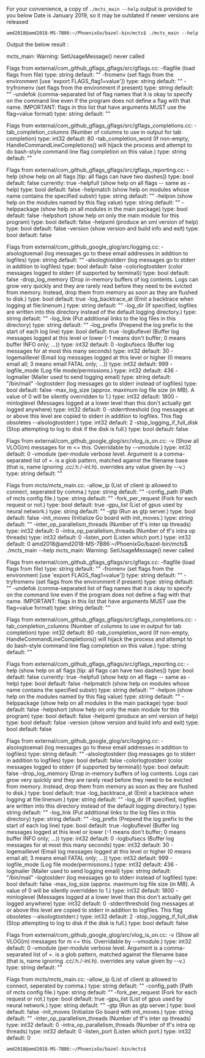 For your convenience, a copy of  `./mcts_main --help` output is provided to you below
Date is January 2019, so it may be outdated if newer versions are released

`amd2018@amd2018-MS-7B86:~/PhoenixGo/bazel-bin/mcts$ ./mcts_main --help`

Output the below result :

mcts_main: Warning: SetUsageMessage() never called

  Flags from external/com_github_gflags_gflags/src/gflags.cc:
    -flagfile (load flags from file) type: string default: ""
    -fromenv (set flags from the environment [use 'export FLAGS_flag1=value'])
      type: string default: ""
    -tryfromenv (set flags from the environment if present) type: string
      default: ""
    -undefok (comma-separated list of flag names that it is okay to specify on
      the command line even if the program does not define a flag with that
      name.  IMPORTANT: flags in this list that have arguments MUST use the
      flag=value format) type: string default: ""

  Flags from external/com_github_gflags_gflags/src/gflags_completions.cc:
    -tab_completion_columns (Number of columns to use in output for tab
      completion) type: int32 default: 80
    -tab_completion_word (If non-empty, HandleCommandLineCompletions() will
      hijack the process and attempt to do bash-style command line flag
      completion on this value.) type: string default: ""

  Flags from external/com_github_gflags_gflags/src/gflags_reporting.cc:
    -help (show help on all flags [tip: all flags can have two dashes])
      type: bool default: false currently: true
    -helpfull (show help on all flags -- same as -help) type: bool
      default: false
    -helpmatch (show help on modules whose name contains the specified substr)
      type: string default: ""
    -helpon (show help on the modules named by this flag value) type: string
      default: ""
    -helppackage (show help on all modules in the main package) type: bool
      default: false
    -helpshort (show help on only the main module for this program) type: bool
      default: false
    -helpxml (produce an xml version of help) type: bool default: false
    -version (show version and build info and exit) type: bool default: false



  Flags from external/com_github_google_glog/src/logging.cc:
    -alsologtoemail (log messages go to these email addresses in addition to
      logfiles) type: string default: ""
    -alsologtostderr (log messages go to stderr in addition to logfiles)
      type: bool default: false
    -colorlogtostderr (color messages logged to stderr (if supported by
      terminal)) type: bool default: false
    -drop_log_memory (Drop in-memory buffers of log contents. Logs can grow
      very quickly and they are rarely read before they need to be evicted from
      memory. Instead, drop them from memory as soon as they are flushed to
      disk.) type: bool default: true
    -log_backtrace_at (Emit a backtrace when logging at file:linenum.)
      type: string default: ""
    -log_dir (If specified, logfiles are written into this directory instead of
      the default logging directory.) type: string default: ""
    -log_link (Put additional links to the log files in this directory)
      type: string default: ""
    -log_prefix (Prepend the log prefix to the start of each log line)
      type: bool default: true
    -logbuflevel (Buffer log messages logged at this level or lower (-1 means
      don't buffer; 0 means buffer INFO only; ...)) type: int32 default: 0
    -logbufsecs (Buffer log messages for at most this many seconds) type: int32
      default: 30
    -logemaillevel (Email log messages logged at this level or higher (0 means
      email all; 3 means email FATAL only; ...)) type: int32 default: 999
    -logfile_mode (Log file mode/permissions.) type: int32 default: 436
    -logmailer (Mailer used to send logging email) type: string
      default: "/bin/mail"
    -logtostderr (log messages go to stderr instead of logfiles) type: bool
      default: false
    -max_log_size (approx. maximum log file size (in MB). A value of 0 will be
      silently overridden to 1.) type: int32 default: 1800
    -minloglevel (Messages logged at a lower level than this don't actually get
      logged anywhere) type: int32 default: 0
    -stderrthreshold (log messages at or above this level are copied to stderr
      in addition to logfiles.  This flag obsoletes --alsologtostderr.)
      type: int32 default: 2
    -stop_logging_if_full_disk (Stop attempting to log to disk if the disk is
      full.) type: bool default: false

  Flags from external/com_github_google_glog/src/vlog_is_on.cc:
    -v (Show all VLOG(m) messages for m <= this. Overridable by --vmodule.)
      type: int32 default: 0
    -vmodule (per-module verbose level. Argument is a comma-separated list of
      <module name>=<log level>. <module name> is a glob pattern, matched
      against the filename base (that is, name ignoring .cc/.h./-inl.h). <log
      level> overrides any value given by --v.) type: string default: ""



  Flags from mcts/mcts_main.cc:
    -allow_ip (List of client ip allowed to connect, seperated by comma.)
      type: string default: ""
    -config_path (Path of mcts config file.) type: string default: ""
    -fork_per_request (Fork for each request or not.) type: bool default: true
    -gpu_list (List of gpus used by neural network.) type: string default: ""
    -gtp (Run as gtp server.) type: bool default: false
    -init_moves (Initialize Go board with init_moves.) type: string default: ""
    -inter_op_parallelism_threads (Number of tf's inter op threads) type: int32
      default: 0
    -intra_op_parallelism_threads (Number of tf's intra op threads) type: int32
      default: 0
    -listen_port (Listen which port.) type: int32 default: 0
amd2018@amd2018-MS-7B86:~/PhoenixGo/bazel-bin/mcts$ ./mcts_main --help
mcts_main: Warning: SetUsageMessage() never called

  Flags from external/com_github_gflags_gflags/src/gflags.cc:
    -flagfile (load flags from file) type: string default: ""
    -fromenv (set flags from the environment [use 'export FLAGS_flag1=value'])
      type: string default: ""
    -tryfromenv (set flags from the environment if present) type: string
      default: ""
    -undefok (comma-separated list of flag names that it is okay to specify on
      the command line even if the program does not define a flag with that
      name.  IMPORTANT: flags in this list that have arguments MUST use the
      flag=value format) type: string default: ""

  Flags from external/com_github_gflags_gflags/src/gflags_completions.cc:
    -tab_completion_columns (Number of columns to use in output for tab
      completion) type: int32 default: 80
    -tab_completion_word (If non-empty, HandleCommandLineCompletions() will
      hijack the process and attempt to do bash-style command line flag
      completion on this value.) type: string default: ""

  Flags from external/com_github_gflags_gflags/src/gflags_reporting.cc:
    -help (show help on all flags [tip: all flags can have two dashes])
      type: bool default: false currently: true
    -helpfull (show help on all flags -- same as -help) type: bool
      default: false
    -helpmatch (show help on modules whose name contains the specified substr)
      type: string default: ""
    -helpon (show help on the modules named by this flag value) type: string
      default: ""
    -helppackage (show help on all modules in the main package) type: bool
      default: false
    -helpshort (show help on only the main module for this program) type: bool
      default: false
    -helpxml (produce an xml version of help) type: bool default: false
    -version (show version and build info and exit) type: bool default: false



  Flags from external/com_github_google_glog/src/logging.cc:
    -alsologtoemail (log messages go to these email addresses in addition to
      logfiles) type: string default: ""
    -alsologtostderr (log messages go to stderr in addition to logfiles)
      type: bool default: false
    -colorlogtostderr (color messages logged to stderr (if supported by
      terminal)) type: bool default: false
    -drop_log_memory (Drop in-memory buffers of log contents. Logs can grow
      very quickly and they are rarely read before they need to be evicted from
      memory. Instead, drop them from memory as soon as they are flushed to
      disk.) type: bool default: true
    -log_backtrace_at (Emit a backtrace when logging at file:linenum.)
      type: string default: ""
    -log_dir (If specified, logfiles are written into this directory instead of
      the default logging directory.) type: string default: ""
    -log_link (Put additional links to the log files in this directory)
      type: string default: ""
    -log_prefix (Prepend the log prefix to the start of each log line)
      type: bool default: true
    -logbuflevel (Buffer log messages logged at this level or lower (-1 means
      don't buffer; 0 means buffer INFO only; ...)) type: int32 default: 0
    -logbufsecs (Buffer log messages for at most this many seconds) type: int32
      default: 30
    -logemaillevel (Email log messages logged at this level or higher (0 means
      email all; 3 means email FATAL only; ...)) type: int32 default: 999
    -logfile_mode (Log file mode/permissions.) type: int32 default: 436
    -logmailer (Mailer used to send logging email) type: string
      default: "/bin/mail"
    -logtostderr (log messages go to stderr instead of logfiles) type: bool
      default: false
    -max_log_size (approx. maximum log file size (in MB). A value of 0 will be
      silently overridden to 1.) type: int32 default: 1800
    -minloglevel (Messages logged at a lower level than this don't actually get
      logged anywhere) type: int32 default: 0
    -stderrthreshold (log messages at or above this level are copied to stderr
      in addition to logfiles.  This flag obsoletes --alsologtostderr.)
      type: int32 default: 2
    -stop_logging_if_full_disk (Stop attempting to log to disk if the disk is
      full.) type: bool default: false

  Flags from external/com_github_google_glog/src/vlog_is_on.cc:
    -v (Show all VLOG(m) messages for m <= this. Overridable by --vmodule.)
      type: int32 default: 0
    -vmodule (per-module verbose level. Argument is a comma-separated list of
      <module name>=<log level>. <module name> is a glob pattern, matched
      against the filename base (that is, name ignoring .cc/.h./-inl.h). <log
      level> overrides any value given by --v.) type: string default: ""



  Flags from mcts/mcts_main.cc:
    -allow_ip (List of client ip allowed to connect, seperated by comma.)
      type: string default: ""
    -config_path (Path of mcts config file.) type: string default: ""
    -fork_per_request (Fork for each request or not.) type: bool default: true
    -gpu_list (List of gpus used by neural network.) type: string default: ""
    -gtp (Run as gtp server.) type: bool default: false
    -init_moves (Initialize Go board with init_moves.) type: string default: ""
    -inter_op_parallelism_threads (Number of tf's inter op threads) type: int32
      default: 0
    -intra_op_parallelism_threads (Number of tf's intra op threads) type: int32
      default: 0
    -listen_port (Listen which port.) type: int32 default: 0

`amd2018@amd2018-MS-7B86:~/PhoenixGo/bazel-bin/mcts$`

